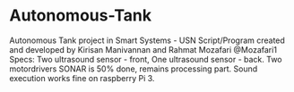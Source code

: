 # Autonomous-Tank
Autonomous Tank project in Smart Systems - USN
Script/Program created and developed by Kirisan Manivannan and Rahmat Mozafari @Mozafari1
Specs:
Two ultrasound sensor - front, One ultrasound sensor - back.
Two motordrivers
SONAR is 50% done, remains processing part.
Sound execution works fine on raspberry Pi 3.


